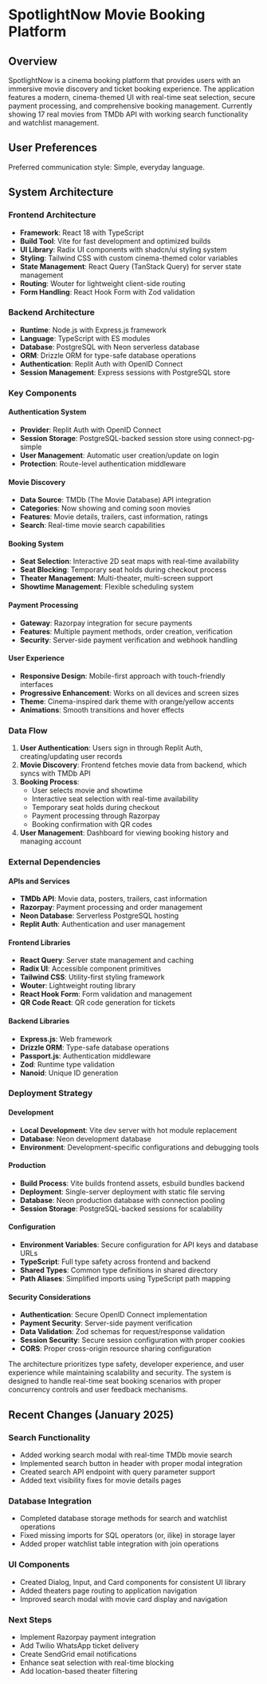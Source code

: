 # SpotlightNow Movie Booking Platform

## Overview

SpotlightNow is a cinema booking platform that provides users with an immersive movie discovery and ticket booking experience. The application features a modern, cinema-themed UI with real-time seat selection, secure payment processing, and comprehensive booking management. Currently showing 17 real movies from TMDb API with working search functionality and watchlist management.

## User Preferences

Preferred communication style: Simple, everyday language.

## System Architecture

### Frontend Architecture

- **Framework**: React 18 with TypeScript
- **Build Tool**: Vite for fast development and optimized builds
- **UI Library**: Radix UI components with shadcn/ui styling system
- **Styling**: Tailwind CSS with custom cinema-themed color variables
- **State Management**: React Query (TanStack Query) for server state management
- **Routing**: Wouter for lightweight client-side routing
- **Form Handling**: React Hook Form with Zod validation

### Backend Architecture

- **Runtime**: Node.js with Express.js framework
- **Language**: TypeScript with ES modules
- **Database**: PostgreSQL with Neon serverless database
- **ORM**: Drizzle ORM for type-safe database operations
- **Authentication**: Replit Auth with OpenID Connect
- **Session Management**: Express sessions with PostgreSQL store

### Key Components

#### Authentication System

- **Provider**: Replit Auth with OpenID Connect
- **Session Storage**: PostgreSQL-backed session store using connect-pg-simple
- **User Management**: Automatic user creation/update on login
- **Protection**: Route-level authentication middleware

#### Movie Discovery

- **Data Source**: TMDb (The Movie Database) API integration
- **Categories**: Now showing and coming soon movies
- **Features**: Movie details, trailers, cast information, ratings
- **Search**: Real-time movie search capabilities

#### Booking System

- **Seat Selection**: Interactive 2D seat maps with real-time availability
- **Seat Blocking**: Temporary seat holds during checkout process
- **Theater Management**: Multi-theater, multi-screen support
- **Showtime Management**: Flexible scheduling system

#### Payment Processing

- **Gateway**: Razorpay integration for secure payments
- **Features**: Multiple payment methods, order creation, verification
- **Security**: Server-side payment verification and webhook handling

#### User Experience

- **Responsive Design**: Mobile-first approach with touch-friendly interfaces
- **Progressive Enhancement**: Works on all devices and screen sizes
- **Theme**: Cinema-inspired dark theme with orange/yellow accents
- **Animations**: Smooth transitions and hover effects

### Data Flow

1. **User Authentication**: Users sign in through Replit Auth, creating/updating user records
2. **Movie Discovery**: Frontend fetches movie data from backend, which syncs with TMDb API
3. **Booking Process**:
   - User selects movie and showtime
   - Interactive seat selection with real-time availability
   - Temporary seat holds during checkout
   - Payment processing through Razorpay
   - Booking confirmation with QR codes
4. **User Management**: Dashboard for viewing booking history and managing account

### External Dependencies

#### APIs and Services

- **TMDb API**: Movie data, posters, trailers, cast information
- **Razorpay**: Payment processing and order management
- **Neon Database**: Serverless PostgreSQL hosting
- **Replit Auth**: Authentication and user management

#### Frontend Libraries

- **React Query**: Server state management and caching
- **Radix UI**: Accessible component primitives
- **Tailwind CSS**: Utility-first styling framework
- **Wouter**: Lightweight routing library
- **React Hook Form**: Form validation and management
- **QR Code React**: QR code generation for tickets

#### Backend Libraries

- **Express.js**: Web framework
- **Drizzle ORM**: Type-safe database operations
- **Passport.js**: Authentication middleware
- **Zod**: Runtime type validation
- **Nanoid**: Unique ID generation

### Deployment Strategy

#### Development

- **Local Development**: Vite dev server with hot module replacement
- **Database**: Neon development database
- **Environment**: Development-specific configurations and debugging tools

#### Production

- **Build Process**: Vite builds frontend assets, esbuild bundles backend
- **Deployment**: Single-server deployment with static file serving
- **Database**: Neon production database with connection pooling
- **Session Storage**: PostgreSQL-backed sessions for scalability

#### Configuration

- **Environment Variables**: Secure configuration for API keys and database URLs
- **TypeScript**: Full type safety across frontend and backend
- **Shared Types**: Common type definitions in shared directory
- **Path Aliases**: Simplified imports using TypeScript path mapping

#### Security Considerations

- **Authentication**: Secure OpenID Connect implementation
- **Payment Security**: Server-side payment verification
- **Data Validation**: Zod schemas for request/response validation
- **Session Security**: Secure session configuration with proper cookies
- **CORS**: Proper cross-origin resource sharing configuration

The architecture prioritizes type safety, developer experience, and user experience while maintaining scalability and security. The system is designed to handle real-time seat booking scenarios with proper concurrency controls and user feedback mechanisms.

## Recent Changes (January 2025)

### Search Functionality

- Added working search modal with real-time TMDb movie search
- Implemented search button in header with proper modal integration
- Created search API endpoint with query parameter support
- Added text visibility fixes for movie details pages

### Database Integration

- Completed database storage methods for search and watchlist operations
- Fixed missing imports for SQL operators (or, ilike) in storage layer
- Added proper watchlist table integration with join operations

### UI Components

- Created Dialog, Input, and Card components for consistent UI library
- Added theaters page routing to application navigation
- Improved search modal with movie card display and navigation

### Next Steps

- Implement Razorpay payment integration
- Add Twilio WhatsApp ticket delivery
- Create SendGrid email notifications
- Enhance seat selection with real-time blocking
- Add location-based theater filtering
